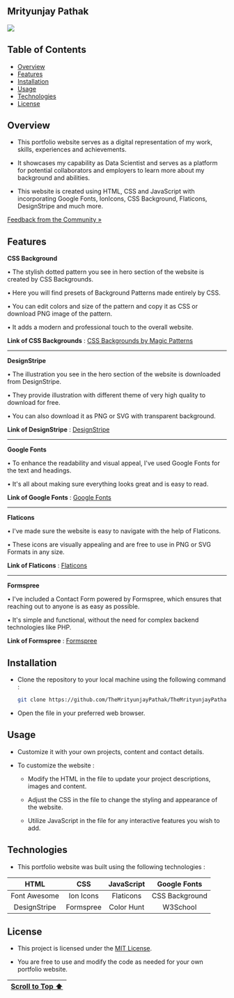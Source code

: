 ## Mrityunjay Pathak

<a href="https://themrityunjaypathak.github.io/"><img src="https://github.com/user-attachments/assets/df1fffd0-2342-493b-8ff1-e9fd034ea21c"></a>

## Table of Contents
- [Overview](#overview)
- [Features](#features)
- [Installation](#installation)
- [Usage](#usage)
- [Technologies](#technologies)
- [License](#license)

## Overview

- This portfolio website serves as a digital representation of my work, skills, experiences and achievements.

- It showcases my capability as Data Scientist and serves as a platform for potential collaborators and employers to learn more about my background and abilities.

- This website is created using HTML, CSS and JavaScript with incorporating Google Fonts, IonIcons, CSS Background, Flaticons, DesignStripe and much more.

[Feedback from the Community »](https://www.kaggle.com/discussions/accomplishments/520952)

## Features

**CSS Background**

• The stylish dotted pattern you see in hero section of the website is created by CSS Backgrounds.

• Here you will find presets of Background Patterns made entirely by CSS.

• You can edit colors and size of the pattern and copy it as CSS or download PNG image of the pattern.

• It adds a modern and professional touch to the overall website.

**Link of CSS Backgrounds** : [CSS Backgrounds by Magic Patterns](https://www.magicpattern.design/tools/css-backgrounds)

---

**DesignStripe**

• The illustration you see in the hero section of the website is downloaded from DesignStripe.

• They provide illustration with different theme of very high quality to download for free. 

• You can also download it as PNG or SVG with transparent background.

**Link of DesignStripe** : [DesignStripe](https://designstripe.com/)

---

**Google Fonts**

• To enhance the readability and visual appeal, I've used Google Fonts for the text and headings.

• It's all about making sure everything looks great and is easy to read.

**Link of Google Fonts** : [Google Fonts](https://fonts.google.com/)

---

**Flaticons**

• I've made sure the website is easy to navigate with the help of Flaticons.

• These icons are visually appealing and are free to use in PNG or SVG Formats in any size.

**Link of Flaticons** : [Flaticons](https://www.flaticon.com/)

---

**Formspree**

• I've included a Contact Form powered by Formspree, which ensures that reaching out to anyone is as easy as possible.

• It's simple and functional, without the need for complex backend technologies like PHP.

**Link of Formspree** : [Formspree](https://formspree.io/)

## Installation

- Clone the repository to your local machine using the following command :
   ```bash
   git clone https://github.com/TheMrityunjayPathak/TheMrityunjayPathak.github.io.git
   ```

- Open the file in your preferred web browser. 

## Usage

- Customize it with your own projects, content and contact details.

- To customize the website :

   - Modify the HTML in the file to update your project descriptions, images and content.
  
   - Adjust the CSS in the file to change the styling and appearance of the website.
  
   - Utilize JavaScript in the file for any interactive features you wish to add.

## Technologies

- This portfolio website was built using the following technologies :

| HTML | CSS | JavaScript | Google Fonts |
| :---: | :---: | :---: | :---: |
| Font Awesome | Ion Icons | Flaticons | CSS Background |
| DesignStripe | Formspree | Color Hunt | W3School |

## License

- This project is licensed under the [MIT License](LICENSE).

- You are free to use and modify the code as needed for your own portfolio website.

| [Scroll to Top ⬆️](#mrityunjay-pathak) |
|:---:|

